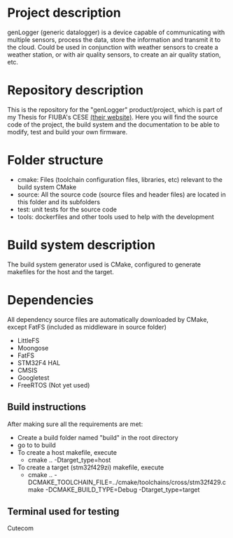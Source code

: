 # Project description

genLogger (generic datalogger) is a device capable of communicating with multiple sensors, process the data, store the information and transmit it to the cloud. 
Could be used in conjunction with weather sensors to create a weather station, or with air quality sensors, to create an air quality station, etc.

# Repository description

This is the repository for the "genLogger" product/project, which is part of my Thesis for FIUBA's CESE [(their website)](https://lse-posgrados.fi.uba.ar/posgrados/especializaciones/cese).
Here you will find the source code of the project, the build system and the documentation to be able to modify, test and build your own firmware.

# Folder structure

* cmake: Files (toolchain configuration files, libraries, etc) relevant to the build system CMake
* source: All the source code (source files and header files) are located in this folder and its subfolders
* test: unit tests for the source code
* tools: dockerfiles and other tools used to help with the development

# Build system description

The build system generator used is CMake, configured to generate makefiles for the host and the target.

# Dependencies

All dependency source files are automatically downloaded by CMake, except FatFS (included as middleware in source folder)

* LittleFS
* Moongose
* FatFS
* STM32F4 HAL
* CMSIS
* Googletest
* FreeRTOS (Not yet used)

## Build instructions

After making sure all the requirements are met:

* Create a build folder named "build" in the root directory
* go to to build
* To create a host makefile, execute
    - cmake .. -Dtarget_type=host 
* To create a target (stm32f429zi) makefile, execute
    - cmake .. -DCMAKE_TOOLCHAIN_FILE=../cmake/toolchains/cross/stm32f429.cmake -DCMAKE_BUILD_TYPE=Debug -Dtarget_type=target

## Terminal used for testing 
 Cutecom